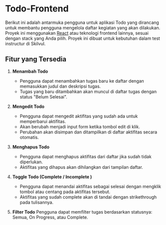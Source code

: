 # Todo-Frontend

Berikut ini adalah antarmuka pengguna untuk aplikasi Todo yang dirancang untuk membantu pengguna mengelola daftar kegiatan yang akan dilakukan. Proyek ini menggunakan [React](https://reactjs.org/) atau teknologi frontend lainnya, sesuai dengan stack yang Anda pilih. Proyek ini dibuat untuk kebutuhan dalam test instructur di Skilvul.

## Fitur yang Tersedia

1. **Menambah Todo**
   - Pengguna dapat menambahkan tugas baru ke daftar dengan memasukkan judul dan deskripsi tugas.
   - Tugas yang baru ditambahkan akan muncul di daftar tugas dengan status "Belum Selesai".

2. **Mengedit Todo**
   - Pengguna dapat mengedit aktifitas yang sudah ada untuk memperbarui aktifitas.
   - Akan berubah menjadi input form ketika tombol edit di klik.
   - Perubahan akan disimpan dan ditampilkan di daftar aktifitas secara otomatis.

3. **Menghapus Todo**
   - Pengguna dapat menghapus aktifitas dari daftar jika sudah tidak diperlukan.
   - Aktifitas yang dihapus akan dihilangkan dari tampilan daftar.

4. **Toggle Todo (Complete / Incomplete )**
   - Pengguna dapat menandai aktifitas sebagai selesai dengan mengklik tombol atau centang pada aktifitas tersebut.
   - Aktifitas yang sudah complete akan di tandai dengan strikethrough pada tulisannya.


5. **Filter Todo**
    Pengguna dapat memfilter tugas berdasarkan statusnya: Semua, On Progress, atau Complete.
